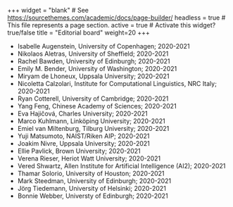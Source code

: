 +++
widget = "blank"  # See https://sourcethemes.com/academic/docs/page-builder/
headless = true  # This file represents a page section.
active = true  # Activate this widget? true/false
title = "Editorial board"
weight=20
+++

* Isabelle Augenstein, University of Copenhagen; 2020-2021
* Nikolaos Aletras, University of Sheffield; 2020-2021
* Rachel Bawden, University of Edinburgh; 2020-2021
* Emily M. Bender, University of Washington; 2020-2021
* Miryam de Lhoneux, Uppsala University; 2020-2021
* Nicoletta Calzolari, Institute for Computational Linguistics, NRC Italy; 2020-2021
* Ryan Cotterell, University of Cambridge; 2020-2021
* Yang Feng, Chinese Academy of Sciences; 2020-2021
* Eva Hajičová, Charles University; 2020-2021
* Marco Kuhlmann, Linköping University; 2020-2021
* Emiel van Miltenburg, Tilburg University; 2020-2021
* Yuji Matsumoto, NAIST/Riken AIP; 2020-2021
* Joakim Nivre, Uppsala University; 2020-2021
* Ellie Pavlick, Brown University; 2020-2021
* Verena Rieser, Heriot Watt University; 2020-2021
* Vered Shwartz, Allen Institute for Artificial Intelligence (AI2); 2020-2021
* Thamar Solorio, University of Houston; 2020-2021
* Mark Steedman, University of Edinburgh; 2020-2021
* Jörg Tiedemann, University of Helsinki; 2020-2021
* Bonnie Webber, Universty of Edinburgh; 2020-2021
